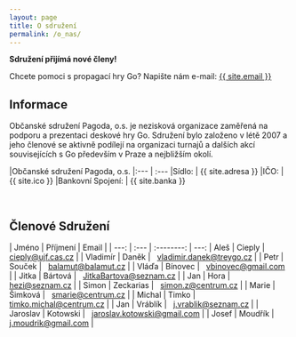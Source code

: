 ```yaml
---
layout: page
title: O sdružení
permalink: /o_nas/
---
```


**Sdružení přijímá nové členy!**

Chcete pomoci s propagací hry Go? Napište nám e-mail:
<a href="mailto:{{ site.email }}">{{ site.email }}</a>

## Informace


Občanské sdružení Pagoda, o.s. je nezisková organizace zaměřená na podporu a prezentaci deskové hry Go. Sdružení bylo založeno v létě 2007 a jeho členové se aktivně podílejí na organizaci turnajů a dalších akcí souvisejících s Go především v Praze a nejbližším okolí.


|Občanské sdružení Pagoda, o.s.
|:--- | :---
|Sídlo: | {{ site.adresa }}
|IČO:   | {{ site.ico }}
|Bankovní Spojení: | {{ site.banka }}

<br />

## Členové Sdružení

| Jméno | Příjmení |   Email   |
| ---: | :--- | :--------: | ---:
| Aleš | Cieply | &nbsp; cieply@ujf.cas.cz |
| Vladimír | Daněk | &nbsp; vladimir.danek@treygo.cz | 
| Petr | Souček | &nbsp; balamut@balamut.cz | 
| Vláďa | Bínovec | &nbsp; vbinovec@gmail.com | 
| Jitka | Bártová | &nbsp; JitkaBartova@seznam.cz | 
| Jan | Hora | &nbsp; hezi@seznam.cz | 
| Simon | Zeckarias | &nbsp; simon.z@centrum.cz | 
| Marie | Šimková | &nbsp; smarie@centrum.cz |
| Michal | Timko | &nbsp; timko.michal@centrum.cz |
| Jan | Vráblík | &nbsp; j.vrablik@seznam.cz |
| Jaroslav | Kotowski | &nbsp; jaroslav.kotowski@gmail.com |
| Josef | Moudřík | &nbsp; j.moudrik@gmail.com |


